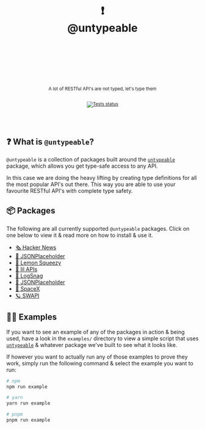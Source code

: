 <div align="center">
  <h1>
    <br/>
    <br/>
    ❗️
    <br />
    @untypeable
    <br />
    <br />
    <br />
    <br />
  </h1>
  <sup>
    <br />
    A lot of RESTful API's are not typed, let's type them</em>
    <br />
    <br />
  
[![Tests status](https://img.shields.io/github/actions/workflow/status/nurodev/untypeable/test.yml?branch=main&label=%20&logo=github&logoColor=white&style=for-the-badge)](https://github.com/nurodev/untypeable/actions/workflows/test.yml)

  </sup>
  <br />
  <br />
</div>

## ❓ What is `@untypeable`?

`@untypeable` is a collection of packages built around the [`untypeable`](https://github.com/total-typescript/untypeable) package, which allows you get type-safe access to any API.

In this case we are doing the heavy lifting by creating type definitions for all the most popular API's out there. This way you are able to use your favourite RESTful API's with complete type safety.

## 📦 Packages

The following are all currently supported `@untypeable` packages. Click on one below to view it & read more on how to install & use it.

- [🗞️ Hacker News](packages/hackernews)
- [🗿 JSONPlaceholder](packages/jsonplaceholder)
- [🍋 Lemon Squeezy](packages/lemonsqueezy)
- [🤏 lil APIs](packages/lil.apis)
- [📱 LogSnag](packages/logsnag)
- [🗿 JSONPlaceholder](packages/jsonplaceholder)
- [🚀 SpaceX](packages/spacex)
- [🪐 SWAPI](packages/swapi)

## 🏃‍♂️ Examples

If you want to see an example of any of the packages in action & being used, have a look in the `examples/` directory to view a simple script that uses [`untypeable`](https://github.com/total-typescript/untypeable) & whatever package we've built to see what it looks like.

If however you want to actually run any of those examples to prove they work, simply run the following command & select the example you want to run:

```bash
# npm
npm run example

# yarn
yarn run example

# pnpm
pnpm run example
```

